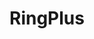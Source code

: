 ---
title: RingPlus
crosslinks:
- NoContract
- ting
- freedompop
- CellNuvo
- Sprint
- CricketGroups
- retiredmemes
---